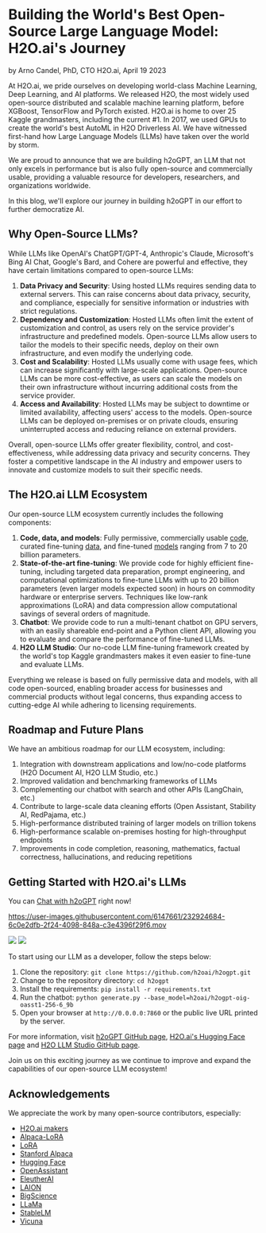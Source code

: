 # Building the World's Best Open-Source Large Language Model: H2O.ai's Journey

by Arno Candel, PhD, CTO H2O.ai, April 19 2023

At H2O.ai, we pride ourselves on developing world-class Machine Learning, Deep Learning, and AI platforms. We released H2O, the most widely used open-source distributed and scalable machine learning platform, before XGBoost, TensorFlow and PyTorch existed. H2O.ai is home to over 25 Kaggle grandmasters, including the current #1. In 2017, we used GPUs to create the world's best AutoML in H2O Driverless AI. We have witnessed first-hand how Large Language Models (LLMs) have taken over the world by storm.

We are proud to announce that we are building h2oGPT, an LLM that not only excels in performance but is also fully open-source and commercially usable, providing a valuable resource for developers, researchers, and organizations worldwide.

In this blog, we'll explore our journey in building h2oGPT in our effort to further democratize AI.

## Why Open-Source LLMs?

While LLMs like OpenAI's ChatGPT/GPT-4, Anthropic's Claude, Microsoft's Bing AI Chat, Google's Bard, and Cohere are powerful and effective, they have certain limitations compared to open-source LLMs:

1. **Data Privacy and Security**: Using hosted LLMs requires sending data to external servers. This can raise concerns about data privacy, security, and compliance, especially for sensitive information or industries with strict regulations.
2. **Dependency and Customization**: Hosted LLMs often limit the extent of customization and control, as users rely on the service provider's infrastructure and predefined models. Open-source LLMs allow users to tailor the models to their specific needs, deploy on their own infrastructure, and even modify the underlying code.
3. **Cost and Scalability**: Hosted LLMs usually come with usage fees, which can increase significantly with large-scale applications. Open-source LLMs can be more cost-effective, as users can scale the models on their own infrastructure without incurring additional costs from the service provider.
4. **Access and Availability**: Hosted LLMs may be subject to downtime or limited availability, affecting users' access to the models. Open-source LLMs can be deployed on-premises or on private clouds, ensuring uninterrupted access and reducing reliance on external providers.

Overall, open-source LLMs offer greater flexibility, control, and cost-effectiveness, while addressing data privacy and security concerns. They foster a competitive landscape in the AI industry and empower users to innovate and customize models to suit their specific needs.

## The H2O.ai LLM Ecosystem

Our open-source LLM ecosystem currently includes the following components:

1. **Code, data, and models**: Fully permissive, commercially usable [code](https://github.com/h2oai/h2ogpt), curated fine-tuning [data](https://huggingface.co/h2oai), and fine-tuned [models](https://huggingface.co/h2oai) ranging from 7 to 20 billion parameters.
2. **State-of-the-art fine-tuning**: We provide code for highly efficient fine-tuning, including targeted data preparation, prompt engineering, and computational optimizations to fine-tune LLMs with up to 20 billion parameters (even larger models expected soon) in hours on commodity hardware or enterprise servers. Techniques like low-rank approximations (LoRA) and data compression allow computational savings of several orders of magnitude.
3. **Chatbot**: We provide code to run a multi-tenant chatbot on GPU servers, with an easily shareable end-point and a Python client API, allowing you to evaluate and compare the performance of fine-tuned LLMs.
4. **H2O LLM Studio**: Our no-code LLM fine-tuning framework created by the world's top Kaggle grandmasters makes it even easier to fine-tune and evaluate LLMs.

Everything we release is based on fully permissive data and models, with all code open-sourced, enabling broader access for businesses and commercial products without legal concerns, thus expanding access to cutting-edge AI while adhering to licensing requirements.

## Roadmap and Future Plans

We have an ambitious roadmap for our LLM ecosystem, including:

1. Integration with downstream applications and low/no-code platforms (H2O Document AI, H2O LLM Studio, etc.)
2. Improved validation and benchmarking frameworks of LLMs
3. Complementing our chatbot with search and other APIs (LangChain, etc.)
4. Contribute to large-scale data cleaning efforts (Open Assistant, Stability AI, RedPajama, etc.)
5. High-performance distributed training of larger models on trillion tokens
6. High-performance scalable on-premises hosting for high-throughput endpoints
7. Improvements in code completion, reasoning, mathematics, factual correctness, hallucinations, and reducing repetitions

## Getting Started with H2O.ai's LLMs

You can [Chat with h2oGPT](https://gpt.h2o.ai/) right now!

https://user-images.githubusercontent.com/6147661/232924684-6c0e2dfb-2f24-4098-848a-c3e4396f29f6.mov

![](https://user-images.githubusercontent.com/6147661/233239878-de3b0fce-5425-4189-8095-5313c7817d58.png)
![](https://user-images.githubusercontent.com/6147661/233239861-e99f238c-dd5d-4dd7-ac17-6367f91f86ac.png)

To start using our LLM as a developer, follow the steps below:

1. Clone the repository: `git clone https://github.com/h2oai/h2ogpt.git`
2. Change to the repository directory: `cd h2ogpt`
3. Install the requirements: `pip install -r requirements.txt`
4. Run the chatbot: `python generate.py --base_model=h2oai/h2ogpt-oig-oasst1-256-6_9b`
5. Open your browser at `http://0.0.0.0:7860` or the public live URL printed by the server.

For more information, visit [h2oGPT GitHub page](https://github.com/h2oai/h2ogpt), [H2O.ai's Hugging Face page](https://huggingface.co/h2oai) and [H2O LLM Studio GitHub page](https://github.com/h2oai/h2o-llmstudio).

Join us on this exciting journey as we continue to improve and expand the capabilities of our open-source LLM ecosystem!

## Acknowledgements

We appreciate the work by many open-source contributors, especially:

* [H2O.ai makers](https://h2o.ai/company/team/)
* [Alpaca-LoRA](https://github.com/tloen/alpaca-lora/)
* [LoRA](https://github.com/microsoft/LoRA/)
* [Stanford Alpaca](https://github.com/tatsu-lab/stanford_alpaca/)
* [Hugging Face](https://huggingface.co/)
* [OpenAssistant](https://open-assistant.io/)
* [EleutherAI](https://www.eleuther.ai/)
* [LAION](https://laion.ai/blog/oig-dataset/)
* [BigScience](https://github.com/bigscience-workshop/bigscience/)
* [LLaMa](https://github.com/facebookresearch/llama/)
* [StableLM](https://github.com/Stability-AI/StableLM/)
* [Vicuna](https://github.com/lm-sys/FastChat/)

